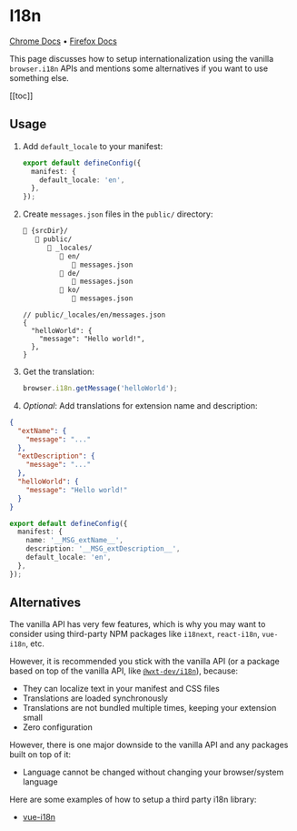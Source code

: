 # I18n

[Chrome Docs](https://developer.chrome.com/docs/extensions/reference/api/i18n) • [Firefox Docs](https://developer.mozilla.org/en-US/docs/Mozilla/Add-ons/WebExtensions/API/i18n)

This page discusses how to setup internationalization using the vanilla `browser.i18n` APIs and mentions some alternatives if you want to use something else.

[[toc]]

## Usage

1. Add `default_locale` to your manifest:
   ```ts
   export default defineConfig({
     manifest: {
       default_locale: 'en',
     },
   });
   ```
2. Create `messages.json` files in the `public/` directory:

   <!-- prettier-ignore -->
   ```html
   📂 {srcDir}/
      📂 public/
         📂 _locales/
            📂 en/
               📄 messages.json
            📂 de/
               📄 messages.json
            📂 ko/
               📄 messages.json
   ```

   ```jsonc
   // public/_locales/en/messages.json
   {
     "helloWorld": {
       "message": "Hello world!",
     },
   }
   ```

3. Get the translation:
   ```ts
   browser.i18n.getMessage('helloWorld');
   ```
4. _Optional_: Add translations for extension name and description:

```json
{
  "extName": {
    "message": "..."
  },
  "extDescription": {
    "message": "..."
  },
  "helloWorld": {
    "message": "Hello world!"
  }
}
```

```ts
export default defineConfig({
  manifest: {
    name: '__MSG_extName__',
    description: '__MSG_extDescription__',
    default_locale: 'en',
  },
});
```

## Alternatives

The vanilla API has very few features, which is why you may want to consider using third-party NPM packages like `i18next`, `react-i18n`, `vue-i18n`, etc.

However, it is recommended you stick with the vanilla API (or a package based on top of the vanilla API, like [`@wxt-dev/i18n`](/i18n)), because:

- They can localize text in your manifest and CSS files
- Translations are loaded synchronously
- Translations are not bundled multiple times, keeping your extension small
- Zero configuration

However, there is one major downside to the vanilla API and any packages built on top of it:

- Language cannot be changed without changing your browser/system language

Here are some examples of how to setup a third party i18n library:

- [vue-i18n](https://github.com/wxt-dev/wxt-examples/tree/main/examples/vue-i18n)
